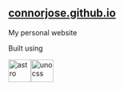 ## [connorjose.github.io](https://connorjose.github.io/)

My personal website

Built using

<img src="https://github.com/withastro.png" alt="astro" width="45" height="45"/><img src="https://github.com/unocss.png" alt="unocss" width="45" height="45"/>

          
